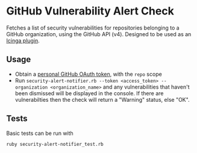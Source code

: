 # GitHub Vulnerability Alert Check

Fetches a list of security vulnerabilities for repositories belonging to a
GitHub organization, using the GitHub API (v4). Designed to be used as an
[Icinga
plugin](https://icinga.com/docs/icinga2/latest/doc/05-service-monitoring/#plugin-api).

## Usage

- Obtain a [personal GitHub OAuth
  token](https://help.github.com/en/github/authenticating-to-github/creating-a-personal-access-token-for-the-command-line#creating-a-token),
  with the `repo` scope
- Run `security-alert-notifier.rb --token <access_token> --organization <organization_name>` and any
  vulnerabilities that haven't been dismissed will be displayed in the console.
  If there are vulnerabilties then the check will return a "Warning" status, else
  "OK".

## Tests

Basic tests can be run with

```bash
ruby security-alert-notifier_test.rb
```
